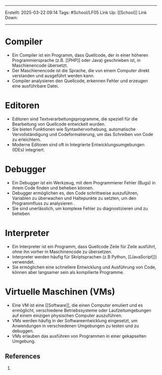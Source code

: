 
--- 
Erstellt: 2025-03-22    09:14 
Tags: #School/LF05 
Link Up: [[School]]
Link Down:

--- 
# Compiler
- Ein Compiler ist ein Programm, dass Quellcode, der in einer höheren Programmiersprache (z.B. [[PHP]] oder Java) geschrieben ist, in Maschienencode übersetzt.
- Der Maschienencode ist die Sprache, die von einem Computer direkt verstanden und ausgeführt werden kann.
- Compiler analysieren den Quellcode, erkennen Fehler und erzeugen eine ausführbare Datei.

# Editoren
- Editoren sind Textverarbeitungsprogramme, die speziell für die Bearbeitung von Quellcode entwickelt wurden.
- Sie bieten Funktionen wie Syntaxhervorhebung, automatische Vervollständigung und Codeformatierung, um das Schreiben von Code zu erleichtern.
- Moderne Editoren sind oft in Integrierte Entwicklungsumgebungen (IDEs) integriert.

# Debugger
- Ein Debugger ist ein Werkzeug, mit dem Programmierer Fehler (Bugs) in ihrem Code finden und beheben können.
- Debugger ermöglichen es, den Code schrittweise auszuführen, Variablen zu überwachen und Haltepunkte zu setzten, um den Programmfluss zu analysieren .
- Sie sind unerlässlich, um komplexe Fehler zu diagnostizieren und zu beheben

# Interpreter
- Ein Interpreter ist ein Programm, dass Quellcode Zeile für Zeile ausführt, ohne ihn vorher in Maschinencode zu übersetzen.
- Interpreter werden häufig für Skriptsprachen (z.B Python, [[JavaScript]]) verwendet.
- Sie ermöglichen eine schnellere Entwicklung und Ausführung von Code, können aber langsamer sein als kompilierte Programme.

# Virtuelle Maschinen (VMs)
- Eine VM ist eine [[Software]], die einen Computer emuliert und es ermöglicht, verschiedene Betriebssysteme oder Laufzeitumgebungen auf einem einzigen physischen Computer auszuführen.
- VMs werden häufig in der Softwareentwicklung eingesetzt, um Anwendungen in verschiedenen Umgebungen zu testen und zu debuggen.
- VMs erlauben das ausführen von Programmen in einer gekapselten Umgebung.

## References
1. 
